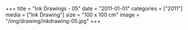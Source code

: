 +++
title = "Ink Drawings - 05"
date = "2011-01-01"
categories = ["2011"]
media = ["Ink Drawing"]
size = "100 x 100 cm"
image = "/img/drawing/inkdrawing-05.jpg"
+++
